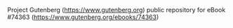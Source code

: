 Project Gutenberg (https://www.gutenberg.org) public repository for
eBook #74363 (https://www.gutenberg.org/ebooks/74363)
